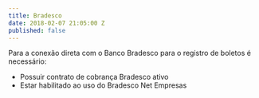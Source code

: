 ```yaml
---
title: Bradesco
date: 2018-02-07 21:05:00 Z
published: false
---
```


Para a conexão direta com o Banco Bradesco para o registro de boletos é necessário:
* Possuir contrato de cobrança Bradesco ativo
* Estar habilitado ao uso do Bradesco Net Empresas
